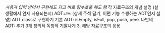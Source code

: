 *사용자 입력 받아서 구현해도 되고 바로 함수호출 해도 됌*
각 자료구조의 개념 설명 (실생활에서 언제 사용되는지)
ADT코드 (상세 주석 달기, 어떤 기능 수행하는 ADT인지 설명)
	ADT class로 구현하기
		기본 ADT: isEmpty, isFull, pop, push, peek
		나만의 ADT: 추가 3개 창의적 독창적 기깔나게
3. 해당 자료구조의 응용
